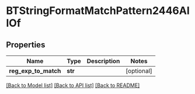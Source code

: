 # BTStringFormatMatchPattern2446AllOf

## Properties
Name | Type | Description | Notes
------------ | ------------- | ------------- | -------------
**reg_exp_to_match** | **str** |  | [optional] 

[[Back to Model list]](../README.md#documentation-for-models) [[Back to API list]](../README.md#documentation-for-api-endpoints) [[Back to README]](../README.md)


